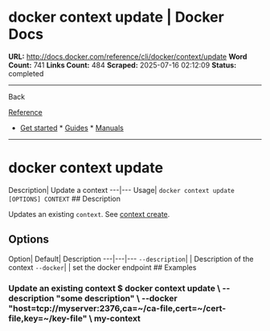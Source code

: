 # docker context update | Docker Docs

**URL:** http://docs.docker.com/reference/cli/docker/context/update
**Word Count:** 741
**Links Count:** 484
**Scraped:** 2025-07-16 02:12:09
**Status:** completed

---

Back

[Reference](https://docs.docker.com/reference/)

  * [Get started](http://docs.docker.com/get-started/)   * [Guides](http://docs.docker.com/guides/)   * [Manuals](http://docs.docker.com/manuals/)

* * *

# docker context update

Description| Update a context   ---|---   Usage| `docker context update [OPTIONS] CONTEXT`      ## Description

Updates an existing `context`. See [context create](http://docs.docker.com/reference/cli/docker/context/create/).

## Options

Option| Default| Description   ---|---|---   `--description`| | Description of the context   `--docker`| | set the docker endpoint      ## Examples

### Update an existing context               $ docker context update \         --description "some description" \         --docker "host=tcp://myserver:2376,ca=~/ca-file,cert=~/cert-file,key=~/key-file" \         my-context
